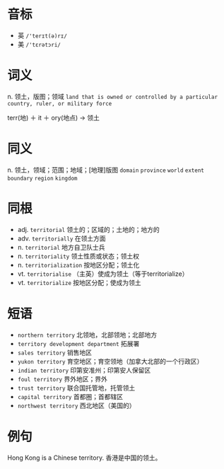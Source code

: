 # 音标

- 英 `/'terɪt(ə)rɪ/`
- 美 `/'tɛrətɔri/`

# 词义

n. 领土，版图；领域
`land that is owned or controlled by a particular country, ruler, or military force`



terr(地) ＋ it ＋ ory(地点) → 领土

# 同义

n. 领土，领域；范围；地域；[地理]版图
`domain` `province` `world` `extent` `boundary` `region` `kingdom`

# 同根

- adj. `territorial` 领土的；区域的；土地的；地方的
- adv. `territorially` 在领土方面
- n. `territorial` 地方自卫队士兵
- n. `territoriality` 领土性质或状态；领土权
- n. `territorialization` 按地区分配；领土化
- vt. `territorialise` （主英）使成为领土（等于territorialize）
- vt. `territorialize` 按地区分配；使成为领土

# 短语

- `northern territory` 北领地，北部领地；北部地方
- `territory development department` 拓展署
- `sales territory` 销售地区
- `yukon territory` 育空地区；育空领地（加拿大北部的一个行政区）
- `indian territory` 印第安准州；印第安人保留区
- `foul territory` 界外地区；界外
- `trust territory` 联合国托管地，托管领土
- `capital territory` 首都圈；首都辖区
- `northwest territory` 西北地区（美国的）

# 例句

Hong Kong is a Chinese territory.
香港是中国的领土。


